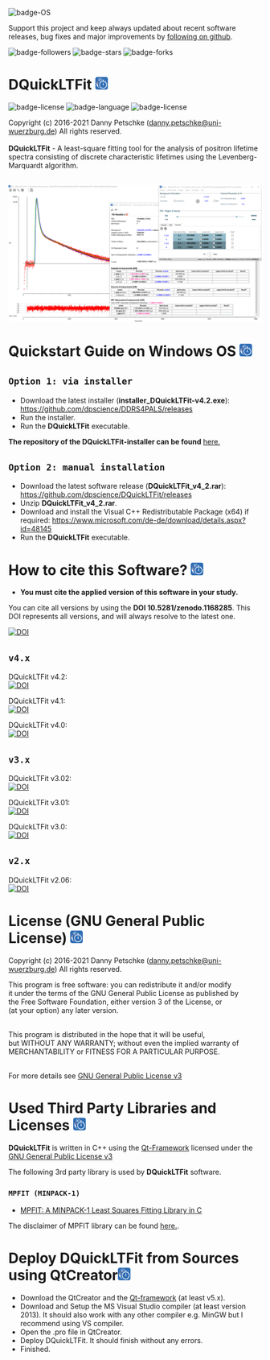 ![badge-OS](https://img.shields.io/badge/OS-tested%20under%20Windows%2010-brightgreen)

Support this project and keep always updated about recent software releases, bug fixes and major improvements by [following on github](https://github.com/dpscience?tab=followers).

![badge-followers](https://img.shields.io/github/followers/dpscience?style=social)
![badge-stars](https://img.shields.io/github/stars/dpscience/DQuickLTFit?style=social)
![badge-forks](https://img.shields.io/github/forks/dpscience/DQuickLTFit?style=social)

# DQuickLTFit <img src="https://github.com/dpscience/DQuickLTFit/blob/master/Images/IconPNGRounded.png" width="25" height="25">   

![badge-license](https://img.shields.io/badge/OS-Windows-blue)
![badge-language](https://img.shields.io/badge/language-C++-blue)
![badge-license](https://img.shields.io/badge/license-GPL-blue)

Copyright (c) 2016-2021 Danny Petschke (danny.petschke@uni-wuerzburg.de) All rights reserved.<br><br>
<b>DQuickLTFit</b> - A least-square fitting tool for the analysis of positron lifetime spectra consisting of discrete characteristic lifetimes using the Levenberg-Marquardt algorithm.<br>

<br>![DQuickLTFit](/TestData/Software.png)

# Quickstart Guide on Windows OS <img src="https://github.com/dpscience/DQuickLTFit/blob/master/Images/IconPNGRounded.png" width="25" height="25"> 

## ``Option 1: via installer``
* Download the latest installer (<b>installer_DQuickLTFit-v4.2.exe</b>): https://github.com/dpscience/DDRS4PALS/releases
* Run the installer.
* Run the <b>DQuickLTFit</b> executable.

<b>The repository of the DQuickLTFit-installer can be found</b> [here.](https://github.com/dpscience/DQuickLTFit-installer)

## ``Option 2: manual installation``
* Download the latest software release (<b>DQuickLTFit_v4_2.rar</b>): https://github.com/dpscience/DQuickLTFit/releases
* Unzip <b>DQuickLTFit_v4_2.rar</b>.
* Download and install the Visual C++ Redistributable Package (x64) if required: https://www.microsoft.com/de-de/download/details.aspx?id=48145
* Run the <b>DQuickLTFit</b> executable.

# How to cite this Software? <img src="https://github.com/dpscience/DQuickLTFit/blob/master/Images/IconPNGRounded.png" width="25" height="25">

* <b>You must cite the applied version of this software in your study.</b><br>

You can cite all versions by using the <b>DOI 10.5281/zenodo.1168285</b>. This DOI represents all versions, and will always resolve to the latest one.<br>

[![DOI](https://zenodo.org/badge/DOI/10.5281/zenodo.1168285.svg)](https://doi.org/10.5281/zenodo.1168285)

## ``v4.x``
DQuickLTFit v4.2:<br>[![DOI](https://zenodo.org/badge/DOI/10.5281/zenodo.3356830.svg)](https://doi.org/10.5281/zenodo.3356830)<br>

DQuickLTFit v4.1:<br>[![DOI](https://zenodo.org/badge/DOI/10.5281/zenodo.3356830.svg)](https://doi.org/10.5281/zenodo.3356830)<br>

DQuickLTFit v4.0:<br>[![DOI](https://zenodo.org/badge/DOI/10.5281/zenodo.1414142.svg)](https://doi.org/10.5281/zenodo.1414142)<br>

## ``v3.x``
DQuickLTFit v3.02:<br>[![DOI](https://zenodo.org/badge/DOI/10.5281/zenodo.1219482.svg)](https://doi.org/10.5281/zenodo.1219482)<br>

DQuickLTFit v3.01:<br>[![DOI](https://zenodo.org/badge/DOI/10.5281/zenodo.1208613.svg)](https://doi.org/10.5281/zenodo.1208613)<br>

DQuickLTFit v3.0:<br>[![DOI](https://zenodo.org/badge/DOI/10.5281/zenodo.1202345.svg)](https://doi.org/10.5281/zenodo.1202345)<br>

## ``v2.x``
DQuickLTFit v2.06:<br>[![DOI](https://zenodo.org/badge/DOI/10.5281/zenodo.1168286.svg)](https://doi.org/10.5281/zenodo.1168286)<br>

# License (GNU General Public License) <img src="https://github.com/dpscience/DQuickLTFit/blob/master/Images/IconPNGRounded.png" width="25" height="25">

Copyright (c) 2016-2021 Danny Petschke (danny.petschke@uni-wuerzburg.de) All rights reserved.<br>

<p align="justify">This program is free software: you can redistribute it and/or modify<br>
it under the terms of the GNU General Public License as published by<br>
the Free Software Foundation, either version 3 of the License, or<br>
(at your option) any later version.<br><br>

This program is distributed in the hope that it will be useful,<br>
but WITHOUT ANY WARRANTY; without even the implied warranty of<br>
MERCHANTABILITY or FITNESS FOR A PARTICULAR PURPOSE.<br><br></p>

For more details see [GNU General Public License v3](https://www.gnu.org/licenses/gpl-3.0)

# Used Third Party Libraries and Licenses <img src="https://github.com/dpscience/DQuickLTFit/blob/master/Images/IconPNGRounded.png" width="25" height="25">

<b>DQuickLTFit</b> is written in C++ using the [Qt-Framework](https://www.qt.io/) licensed under the [GNU General Public License v3](https://www.gnu.org/licenses/gpl-3.0)

The following 3rd party library is used by <b>DQuickLTFit</b> software.<br>

### ``MPFIT (MINPACK-1)``
* [MPFIT: A MINPACK-1 Least Squares Fitting Library in C](https://www.physics.wisc.edu/~craigm/idl/cmpfit.html)<br>

The disclaimer of MPFIT library can be found [here.](/Fit/mpfit_DISCLAIMER).

# Deploy DQuickLTFit from Sources using QtCreator<img src="https://github.com/dpscience/DQuickLTFit/blob/master/Images/IconPNGRounded.png" width="25" height="25">

* Download the QtCreator and the [Qt-framework](https://www.qt.io/download) (at least v5.x).
* Download and Setup the MS Visual Studio compiler (at least version 2013). It should also work with any other compiler e.g. MinGW but I recommend using VS compiler.
* Open the .pro file in QtCreator. 
* Deploy DQuickLTFit. It should finish without any errors.
* Finished.
